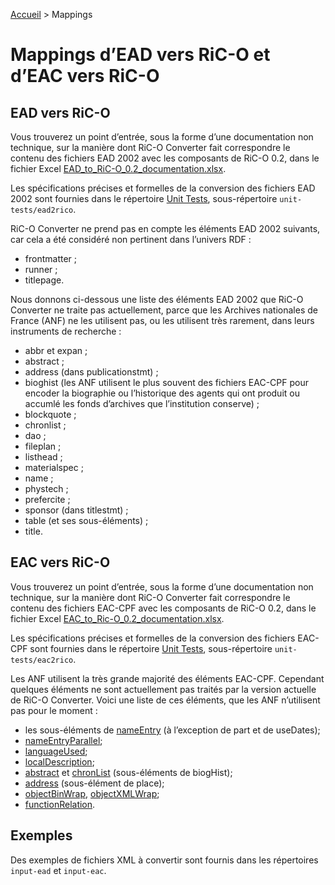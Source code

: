 [Accueil](index.md) > Mappings

# Mappings d’EAD vers RiC-O et d’EAC vers RiC-O

## EAD vers RiC-O

Vous trouverez un point d’entrée, sous la forme d’une documentation non technique, sur la manière dont RiC-O Converter fait correspondre le contenu des fichiers EAD 2002 avec les composants de RiC-O 0.2, dans le fichier Excel [EAD_to_RiC-O_0.2_documentation.xlsx](../EAD_to_RiC-O_0.2_documentation.xlsx).

Les spécifications précises et formelles de la conversion des fichiers EAD 2002 sont fournies dans le répertoire [Unit Tests](UnitTests.md), sous-répertoire `unit-tests/ead2rico`.

RiC-O Converter ne prend pas en compte les éléments EAD 2002 suivants, car cela a été considéré non pertinent dans l’univers RDF : 

- frontmatter ;
- runner ;
- titlepage.

Nous donnons ci-dessous une liste des éléments EAD 2002 que RiC-O Converter ne traite pas actuellement, parce que les Archives nationales de France (ANF) ne les utilisent pas, ou les utilisent très rarement, dans leurs instruments de recherche : 

- abbr et expan ;
- abstract ;
- address (dans publicationstmt) ;
- bioghist (les ANF utilisent le plus souvent des fichiers EAC-CPF pour encoder la biographie ou l’historique des agents qui ont produit ou accumlé les fonds d’archives que l’institution conserve) ;
- blockquote ;
- chronlist ;
- dao ;
- fileplan ;
- listhead ;
- materialspec ;
- name ;
- phystech ;
- prefercite ;
- sponsor (dans titlestmt) ;
- table (et ses sous-éléments) ;
- title.

## EAC vers RiC-O

Vous trouverez un point d’entrée, sous la forme d’une documentation non technique, sur la manière dont RiC-O Converter fait correspondre le contenu des fichiers EAC-CPF avec les composants de RiC-O 0.2, dans le fichier Excel [EAC_to_Ric-O_0.2_documentation.xlsx](../EAC_to_Ric-O_0.2_documentation.xlsx).

Les spécifications précises et formelles de la conversion des fichiers EAC-CPF sont fournies dans le répertoire [Unit Tests](UnitTests.md), sous-répertoire `unit-tests/eac2rico`.

Les ANF utilisent la très grande majorité des éléments EAC-CPF. Cependant quelques éléments ne sont actuellement pas traités par la version actuelle de RiC-O Converter. Voici une liste de ces éléments, que les ANF n’utilisent pas pour le moment :

- les sous-éléments de [nameEntry](https://eac.staatsbibliothek-berlin.de/schema/taglibrary/cpfTagLibrary2019_EN.html#elem-nameEntry) (à l’exception de part et de useDates);
- [nameEntryParallel](https://eac.staatsbibliothek-berlin.de/schema/taglibrary/cpfTagLibrary2019_EN.html#elem-nameEntryParallel);
- [languageUsed](https://eac.staatsbibliothek-berlin.de/schema/taglibrary/cpfTagLibrary2019_EN.html#elem-languageUsed);
- [localDescription](https://eac.staatsbibliothek-berlin.de/schema/taglibrary/cpfTagLibrary2019_EN.html#elem-localDescription);
- [abstract](https://eac.staatsbibliothek-berlin.de/schema/taglibrary/cpfTagLibrary2019_EN.html#elem-abstract) et [chronList](https://eac.staatsbibliothek-berlin.de/schema/taglibrary/cpfTagLibrary2019_EN.html#elem-chronList) (sous-éléments de biogHist);
- [address](https://eac.staatsbibliothek-berlin.de/schema/taglibrary/cpfTagLibrary2019_EN.html#elem-address) (sous-élément de place);
- [objectBinWrap](https://eac.staatsbibliothek-berlin.de/schema/taglibrary/cpfTagLibrary2019_EN.html#elem-objectBinWrap),  [objectXMLWrap](https://eac.staatsbibliothek-berlin.de/schema/taglibrary/cpfTagLibrary2019_EN.html#elem-objectXMLWrap);
- [functionRelation](https://eac.staatsbibliothek-berlin.de/schema/taglibrary/cpfTagLibrary2019_EN.html#elem-functionRelation).


## Exemples

Des exemples de fichiers XML à convertir sont fournis dans les répertoires `input-ead` et `input-eac`.

